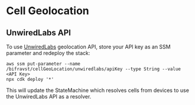 # Cell Geolocation

## UnwiredLabs API

To use [UnwiredLabs](https://unwiredlabs.com/) geolocation API, store your API
key as an SSM parameter and redeploy the stack:

    aws ssm put-parameter --name /bifravst/cellGeoLocation/unwiredlabs/apiKey --type String --value <API Key>
    npx cdk deploy '*'

This will update the StateMachine which resolves cells from devices to use the
UnwiredLabs API as a resolver.

